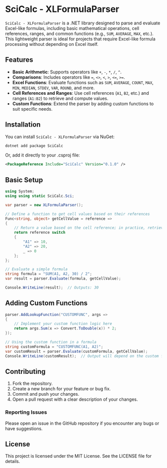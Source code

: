 ﻿# SciCalc - XLFormulaParser

`SciCalc - XLFormulaParser` is a .NET library designed to parse and evaluate Excel-like formulas, including basic mathematical operations, cell references, ranges, and common functions (e.g., `SUM`, `AVERAGE`, `MAX`, etc.). This lightweight parser is ideal for projects that require Excel-like formula processing without depending on Excel itself.

## Features

- **Basic Arithmetic**: Supports operators like `+`, `-`, `*`, `/`, `^`.
- **Comparisons**: Includes operators like `=`, `<>`, `<`, `>`, `<=`, `>=`.
- **Excel Functions**: Evaluate functions such as `SUM`, `AVERAGE`, `COUNT`, `MAX`, `MIN`, `MEDIAN`, `STDEV`, `VAR`, `ROUND`, and more.
- **Cell References and Ranges**: Use cell references (`A1`, `B2`, etc.) and ranges (`A1:B2`) to retrieve and compute values.
- **Custom Functions**: Extend the parser by adding custom functions to suit specific needs.

## Installation

You can install `SciCalc - XLFormulaParser` via NuGet:

```bash
dotnet add package SciCalc
```
Or, add it directly to your .csproj file:
```xml
<PackageReference Include="SciCalc" Version="0.1.0" />
```
## Basic Setup

```csharp
using System;
using using static SciCalc.Sci;

var parser = new XLFormulaParser();

// Define a function to get cell values based on their references
Func<string, object> getCellValue = reference =>
{
    // Return a value based on the cell reference; in practice, retrieve from your data source
    return reference switch
    {
        "A1" => 10,
        "A2" => 20,
        _ => 0
    };
};

// Evaluate a simple formula
string formula = "SUM(A1, A2, 30) / 2";
var result = parser.Evaluate(formula, getCellValue);

Console.WriteLine(result);  // Outputs: 30

```

## Adding Custom Functions
```csharp
parser.AddLookupFunction("CUSTOMFUNC", args =>
{
    // Implement your custom function logic here
    return args.Sum(x => Convert.ToDouble(x)) * 2;
});

// Using the custom function in a formula
string customFormula = "CUSTOMFUNC(A1, A2)";
var customResult = parser.Evaluate(customFormula, getCellValue);
Console.WriteLine(customResult);  // Output will depend on the custom function logic

```

## Contributing
1. Fork the repository.
2. Create a new branch for your feature or bug fix.
3. Commit and push your changes.
4. Open a pull request with a clear description of your changes.

### Reporting Issues
Please open an issue in the GitHub repository if you encounter any bugs or have suggestions.

## License
This project is licensed under the MIT License. See the LICENSE file for details.

